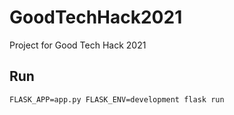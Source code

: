 # GoodTechHack2021
Project for Good Tech Hack 2021

## Run
```
FLASK_APP=app.py FLASK_ENV=development flask run
```
